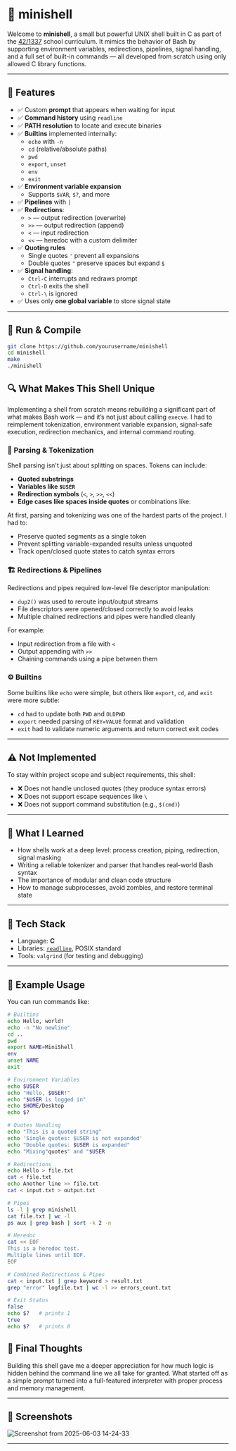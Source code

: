 # 🐚 minishell

Welcome to **minishell**, a small but powerful UNIX shell built in C as part of the [42/1337](https://1337.ma) school curriculum. It mimics the behavior of Bash by supporting environment variables, redirections, pipelines, signal handling, and a full set of built-in commands — all developed from scratch using only allowed C library functions.

---

## 🚀 Features

- ✅ Custom **prompt** that appears when waiting for input
- ✅ **Command history** using `readline`
- ✅ **PATH resolution** to locate and execute binaries
- ✅ **Builtins** implemented internally:
  - `echo` with `-n`
  - `cd` (relative/absolute paths)
  - `pwd`
  - `export`, `unset`
  - `env`
  - `exit`
- ✅ **Environment variable expansion**
  - Supports `$VAR`, `$?`, and more
- ✅ **Pipelines** with `|`
- ✅ **Redirections**:
  - `>` — output redirection (overwrite)
  - `>>` — output redirection (append)
  - `<` — input redirection
  - `<<` — heredoc with a custom delimiter
- ✅ **Quoting rules**
  - Single quotes `'` prevent all expansions
  - Double quotes `"` preserve spaces but expand `$`
- ✅ **Signal handling**:
  - `Ctrl-C` interrupts and redraws prompt
  - `Ctrl-D` exits the shell
  - `Ctrl-\` is ignored
- ✅ Uses only **one global variable** to store signal state

---

## 🧪 Run & Compile

```bash
git clone https://github.com/yourusername/minishell
cd minishell
make
./minishell
```

## 🔍 What Makes This Shell Unique

Implementing a shell from scratch means rebuilding a significant part of what makes Bash work — and it’s not just about calling `execve`. I had to reimplement tokenization, environment variable expansion, signal-safe execution, redirection mechanics, and internal command routing.

### 🧩 Parsing & Tokenization

Shell parsing isn't just about splitting on spaces. Tokens can include:
- **Quoted substrings**
- **Variables like `$USER`**
- **Redirection symbols** (`<`, `>`, `>>`, `<<`)
- **Edge cases like spaces inside quotes** or combinations like:


At first, parsing and tokenizing was one of the hardest parts of the project. I had to:
- Preserve quoted segments as a single token
- Prevent splitting variable-expanded results unless unquoted
- Track open/closed quote states to catch syntax errors

### 🏗️ Redirections & Pipelines

Redirections and pipes required low-level file descriptor manipulation:
- `dup2()` was used to reroute input/output streams
- File descriptors were opened/closed correctly to avoid leaks
- Multiple chained redirections and pipes were handled cleanly

For example:
- Input redirection from a file with `<`
- Output appending with `>>`
- Chaining commands using a pipe between them

### ⚙️ Builtins

Some builtins like `echo` were simple, but others like `export`, `cd`, and `exit` were more subtle:
- `cd` had to update both `PWD` and `OLDPWD`
- `export` needed parsing of `KEY=VALUE` format and validation
- `exit` had to validate numeric arguments and return correct exit codes

---

## ⚠️ Not Implemented

To stay within project scope and subject requirements, this shell:
- ❌ Does not handle unclosed quotes (they produce syntax errors)
- ❌ Does not support escape sequences like `\`
- ❌ Does not support command substitution (e.g., `$(cmd)`)

---

## 🧠 What I Learned

- How shells work at a deep level: process creation, piping, redirection, signal masking
- Writing a reliable tokenizer and parser that handles real-world Bash syntax
- The importance of modular and clean code structure
- How to manage subprocesses, avoid zombies, and restore terminal state

---

## 🔧 Tech Stack

- Language: **C**
- Libraries: [`readline`](https://tiswww.case.edu/php/chet/readline/rltop.html), POSIX standard
- Tools: `valgrind` (for testing and debugging)

---

## 📂 Example Usage

You can run commands like:
```bash
# Builtins
echo Hello, world!
echo -n "No newline"
cd ..
pwd
export NAME=MiniShell
env
unset NAME
exit

# Environment Variables
echo $USER
echo "Hello, $USER!"
echo "$USER is logged in"
echo $HOME/Desktop
echo $?

# Quotes Handling
echo "This is a quoted string"
echo 'Single quotes: $USER is not expanded'
echo "Double quotes: $USER is expanded"
echo "Mixing"quotes" and "$USER

# Redirections
echo Hello > file.txt
cat < file.txt
echo Another line >> file.txt
cat < input.txt > output.txt

# Pipes
ls -l | grep minishell
cat file.txt | wc -l
ps aux | grep bash | sort -k 2 -n

# Heredoc
cat << EOF
This is a heredoc test.
Multiple lines until EOF.
EOF

# Combined Redirections & Pipes
cat < input.txt | grep keyword > result.txt
grep "error" logfile.txt | wc -l >> errors_count.txt

# Exit Status
false
echo $?   # prints 1
true
echo $?   # prints 0
```
## 🏁 Final Thoughts

Building this shell gave me a deeper appreciation for how much logic is hidden behind the command line we all take for granted. What started off as a simple prompt turned into a full-featured interpreter with proper process and memory management.

---

## 📸 Screenshots 

![Screenshot from 2025-06-03 14-24-33](https://github.com/user-attachments/assets/12a21a67-f0e1-498f-ae28-b029e7f83d0d)

---
